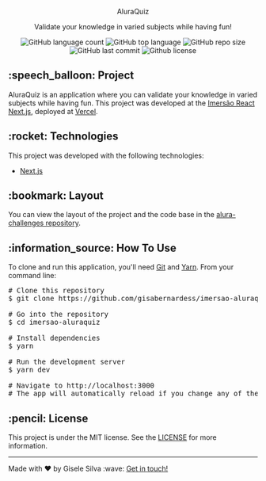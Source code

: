 <div id="readme" class="Box-body readme blob js-code-block-container">
  <article class="markdown-body entry-content p-3 p-md-6" itemprop="text">
    <p align="center">AluraQuiz</p>
    <p align="center">Validate your knowledge in varied subjects while having fun!</p>
    <p align="center">
      <img alt="GitHub language count" src="https://img.shields.io/github/languages/count/gisabernardess/imersao-aluraquiz">
      <img alt="GitHub top language" src="https://img.shields.io/github/languages/top/gisabernardess/imersao-aluraquiz">
      <img alt="GitHub repo size" src="https://img.shields.io/github/repo-size/gisabernardess/imersao-aluraquiz">
      <img alt="GitHub last commit" src="https://img.shields.io/github/last-commit/gisabernardess/imersao-aluraquiz">
      <img alt="Github license" src="https://img.shields.io/github/license/gisabernardess/imersao-aluraquiz">
    </p>
    <h2>:speech_balloon: Project</h2>
    <p>AluraQuiz is an application where you can validate your knowledge in varied subjects while having fun. This project was developed at the <a href="https://www.alura.com.br/imersao-react-next-js" rel="nofollow">Imersão React Next.js</a>, deployed at <a href="https://vercel.com/" rel="nofollow">Vercel</a>.</p>
    <h2>:rocket: Technologies</h2>
    <p>This project was developed with the following technologies:</p>
    <ul>
      <li><a href="https://nextjs.org/" rel="nofollow">Next.js</a></li>
    </ul>
    <h2>:bookmark: Layout</h2>
    <p>You can view the layout of the project and the code base in the <a href="https://github.com/alura-challenges/aluraquiz-base/" rel="nofollow">alura-challenges repository</a>.</p>
    <h2>:information_source:</a> How To Use </h2>
    <p>To clone and run this application, you'll need <a href="https://git-scm.com" rel="nofollow">Git</a> and  <a href="https://legacy.yarnpkg.com" rel="nofollow">Yarn</a>. From your command line:</p>
    <div class="highlight highlight-source-shell">
      <pre><span class="pl-c"><span class="pl-c">#</span> Clone this repository</span> 
$ git clone https://github.com/gisabernardess/imersao-aluraquiz <br/>
<span class="pl-c"><span class="pl-c">#</span> Go into the repository</span> 
$ <span class="pl-c1">cd</span> imersao-aluraquiz <br/>
<span class="pl-c"><span class="pl-c">#</span> Install dependencies</span>
$ yarn <br/>
<span class="pl-c"><span class="pl-c">#</span> Run the development server</span>
$ yarn dev <br/>
<span class="pl-c"><span class="pl-c">#</span> Navigate to http://localhost:3000</span>
<span class="pl-c"><span class="pl-c">#</span> The app will automatically reload if you change any of the source files.</span></pre>
</div>
  <h2>:pencil: License</h2>
    <p>This project is under the MIT license. See the <a href="https://github.com/gisabernardess/imersao-aluraquiz/blob/main/LICENSE" rel="nofollow">LICENSE</a> for more information.</p>
    <hr>
    <p>Made with ♥ by Gisele Silva :wave: <a href="https://www.linkedin.com/in/gisabernardess/" rel="nofollow">Get in touch!</a></p>
  </article>
</div>
